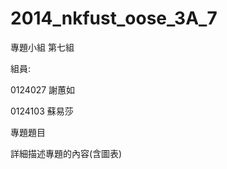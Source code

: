  2014_nkfust_oose_3A_7 
=====================

專題小組 第七組

組員:

0124027 謝蕙如

0124103 蘇易莎

專題題目

詳細描述專題的內容(含圖表)
